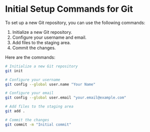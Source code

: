 # Initial Setup Commands for Git

To set up a new Git repository, you can use the following commands:

1. Initialize a new Git repository.
2. Configure your username and email.
3. Add files to the staging area.
4. Commit the changes.

Here are the commands:

```sh
# Initialize a new Git repository
git init

# Configure your username
git config --global user.name "Your Name"

# Configure your email
git config --global user.email "your.email@example.com"

# Add files to the staging area
git add .

# Commit the changes
git commit -m "Initial commit"
```
